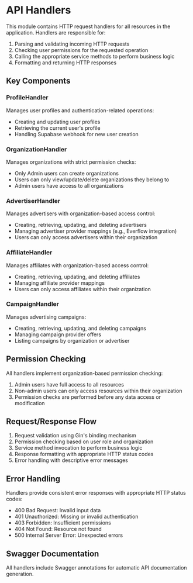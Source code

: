# API Handlers

This module contains HTTP request handlers for all resources in the application. Handlers are responsible for:

1. Parsing and validating incoming HTTP requests
2. Checking user permissions for the requested operation
3. Calling the appropriate service methods to perform business logic
4. Formatting and returning HTTP responses

## Key Components

### ProfileHandler

Manages user profiles and authentication-related operations:
- Creating and updating user profiles
- Retrieving the current user's profile
- Handling Supabase webhook for new user creation

### OrganizationHandler

Manages organizations with strict permission checks:
- Only Admin users can create organizations
- Users can only view/update/delete organizations they belong to
- Admin users have access to all organizations

### AdvertiserHandler

Manages advertisers with organization-based access control:
- Creating, retrieving, updating, and deleting advertisers
- Managing advertiser provider mappings (e.g., Everflow integration)
- Users can only access advertisers within their organization

### AffiliateHandler

Manages affiliates with organization-based access control:
- Creating, retrieving, updating, and deleting affiliates
- Managing affiliate provider mappings
- Users can only access affiliates within their organization

### CampaignHandler

Manages advertising campaigns:
- Creating, retrieving, updating, and deleting campaigns
- Managing campaign provider offers
- Listing campaigns by organization or advertiser

## Permission Checking

All handlers implement organization-based permission checking:
1. Admin users have full access to all resources
2. Non-admin users can only access resources within their organization
3. Permission checks are performed before any data access or modification

## Request/Response Flow

1. Request validation using Gin's binding mechanism
2. Permission checking based on user role and organization
3. Service method invocation to perform business logic
4. Response formatting with appropriate HTTP status codes
5. Error handling with descriptive error messages

## Error Handling

Handlers provide consistent error responses with appropriate HTTP status codes:
- 400 Bad Request: Invalid input data
- 401 Unauthorized: Missing or invalid authentication
- 403 Forbidden: Insufficient permissions
- 404 Not Found: Resource not found
- 500 Internal Server Error: Unexpected errors

## Swagger Documentation

All handlers include Swagger annotations for automatic API documentation generation.